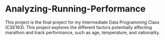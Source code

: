 # Analyzing-Running-Performance
 This project is the final project for my Intermediate Data Programming Class (CSE163). This project explores the different factors potentially affecting marathon and track performance, such as age, temperature, and nationality.

